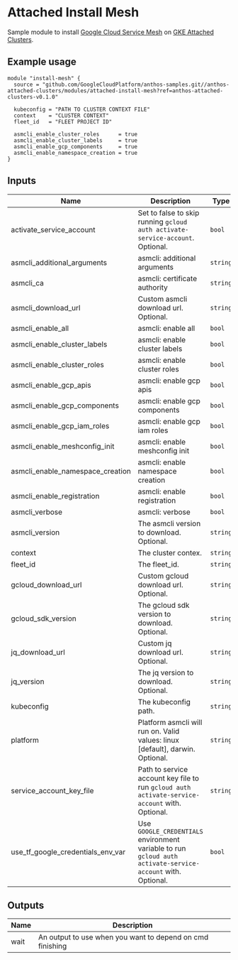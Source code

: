 # Attached Install Mesh

Sample module to install [Google Cloud Service Mesh](https://cloud.google.com/products/service-mesh) on [GKE Attached Clusters](https://cloud.google.com/kubernetes-engine/multi-cloud/docs/attached).

## Example usage

```
module "install-mesh" {
  source = "github.com/GoogleCloudPlatform/anthos-samples.git//anthos-attached-clusters/modules/attached-install-mesh?ref=anthos-attached-clusters-v0.1.0"

  kubeconfig = "PATH TO CLUSTER CONTEXT FILE"
  context    = "CLUSTER CONTEXT"
  fleet_id   = "FLEET PROJECT ID"

  asmcli_enable_cluster_roles      = true
  asmcli_enable_cluster_labels     = true
  asmcli_enable_gcp_components     = true
  asmcli_enable_namespace_creation = true
}
```

<!-- BEGINNING OF PRE-COMMIT-TERRAFORM DOCS HOOK -->
## Inputs

| Name | Description | Type | Default | Required |
|------|-------------|------|---------|:--------:|
| activate\_service\_account | Set to false to skip running `gcloud auth activate-service-account`. Optional. | `bool` | `true` | no |
| asmcli\_additional\_arguments | asmcli: additional arguments | `string` | `null` | no |
| asmcli\_ca | asmcli: certificate authority | `string` | `"mesh_ca"` | no |
| asmcli\_download\_url | Custom asmcli download url. Optional. | `string` | `null` | no |
| asmcli\_enable\_all | asmcli: enable all | `bool` | `false` | no |
| asmcli\_enable\_cluster\_labels | asmcli: enable cluster labels | `bool` | `false` | no |
| asmcli\_enable\_cluster\_roles | asmcli: enable cluster roles | `bool` | `false` | no |
| asmcli\_enable\_gcp\_apis | asmcli: enable gcp apis | `bool` | `false` | no |
| asmcli\_enable\_gcp\_components | asmcli: enable gcp components | `bool` | `false` | no |
| asmcli\_enable\_gcp\_iam\_roles | asmcli: enable gcp iam roles | `bool` | `false` | no |
| asmcli\_enable\_meshconfig\_init | asmcli: enable meshconfig init | `bool` | `false` | no |
| asmcli\_enable\_namespace\_creation | asmcli: enable namespace creation | `bool` | `false` | no |
| asmcli\_enable\_registration | asmcli: enable registration | `bool` | `false` | no |
| asmcli\_verbose | asmcli: verbose | `bool` | `false` | no |
| asmcli\_version | The asmcli version to download. Optional. | `string` | `"1.22"` | no |
| context | The cluster contex. | `string` | n/a | yes |
| fleet\_id | The fleet\_id. | `string` | n/a | yes |
| gcloud\_download\_url | Custom gcloud download url. Optional. | `string` | `null` | no |
| gcloud\_sdk\_version | The gcloud sdk version to download. Optional. | `string` | `"491.0.0"` | no |
| jq\_download\_url | Custom jq download url. Optional. | `string` | `null` | no |
| jq\_version | The jq version to download. Optional. | `string` | `"1.6"` | no |
| kubeconfig | The kubeconfig path. | `string` | n/a | yes |
| platform | Platform asmcli will run on. Valid values: linux [default], darwin. Optional. | `string` | `"linux"` | no |
| service\_account\_key\_file | Path to service account key file to run `gcloud auth activate-service-account` with. Optional. | `string` | `""` | no |
| use\_tf\_google\_credentials\_env\_var | Use `GOOGLE_CREDENTIALS` environment variable to run `gcloud auth activate-service-account` with. Optional. | `bool` | `false` | no |

## Outputs

| Name | Description |
|------|-------------|
| wait | An output to use when you want to depend on cmd finishing |

<!-- END OF PRE-COMMIT-TERRAFORM DOCS HOOK -->
